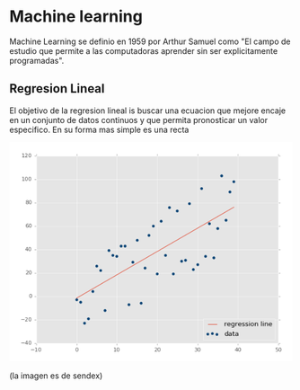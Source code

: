 # Machine learning

Machine Learning se definio en 1959 por Arthur Samuel como "El campo de estudio que permite a las computadoras aprender sin ser explicitamente programadas".

## Regresion Lineal

El objetivo de la regresion lineal is buscar una ecuacion que mejore encaje en un conjunto de datos continuos y que permita pronosticar un valor especifico. En su forma mas simple es una recta

![Regresion lineal](images/regresion-lineal.png)

(la imagen es de sendex)
